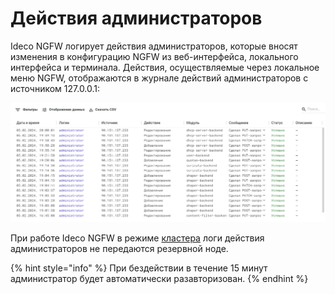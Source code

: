 # Действия администраторов

Ideco NGFW логирует действия администраторов, которые вносят изменения в конфигурацию NGFW из веб-интерфейса, локального интерфейса и терминала. Действия, осуществляемые через локальное меню NGFW, отображаются в журнале действий администраторов с источником 127.0.0.1:

![](/.gitbook/assets/admin-logs.png)

При работе Ideco NGFW в режиме [кластера](/settings/server-management/cluster/cluster.md) логи действия администраторов не передаются резервной ноде.

{% hint style="info" %}
При бездействии в течение 15 минут администратор будет автоматически разавторизован.
{% endhint %}

